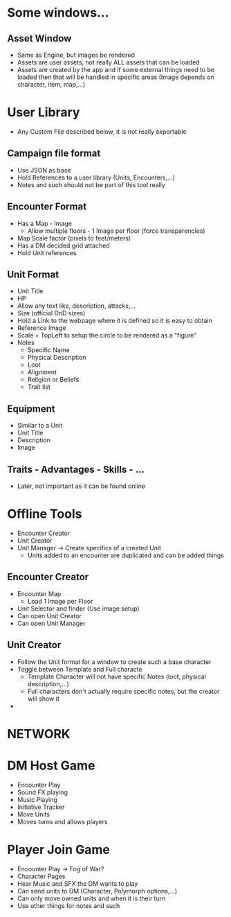 # Some windows...

## Asset Window
 * Same as Engine, but images be rendered
 * Assets are user assets, not really ALL assets that can be loaded
 * Assets are created by the app and if some external things need to be loaded
   then that will be handled in specific areas (Image depends on character, item, map,...)

# User Library
 * Any Custom File described below, it is not really exportable

## Campaign file format
 * Use JSON as base
 * Hold References to a user library (Units, Encounters,...)
 * Notes and such should not be part of this tool really


## Encounter Format
 * Has a Map - Image
    * Allow multiple floors - 1 Image per floor (force transparencies)
 * Map Scale factor (pixels to feet/meters)
 * Has a DM decided grid attached
 * Hold Unit references

## Unit Format
 * Unit Title
 * HP
 * Allow any text like, description, attacks,...
 * Size (official DnD sizes)
 * Hold a Link to the webpage where it is defined so it is easy to obtain
 * Reference Image
 * Scale + TopLeft to setup the circle to be rendered as a "figure"
 * Notes
    * Specific Name
    * Physical Description
    * Loot
    * Alignment
    * Religion or Beliefs
    * Trait list

## Equipment
 * Similar to a Unit
 * Unit Title
 * Description
 * Image

## Traits - Advantages - Skills - ...
 * Later, not important as it can be found online

# Offline Tools
 * Encounter Creator
 * Unit Creator
 * Unit Manager -> Create specifics of a created Unit
    * Units added to an encounter are duplicated and can be added things

## Encounter Creator
 * Encounter Map
    * Load 1 Image per Floor
 * Unit Selector and finder (Use image setup)
 * Can open Unit Creator
 * Can open Unit Manager

## Unit Creator
 * Follow the Unit format for a window to create such a base character
 * Toggle between Template and Full characte
    * Template Character will not have specific  Notes (loot, physical description,...)
    * Full characters don't actually require specific notes, but the creator will show it
 * 


# NETWORK

# DM Host Game
 * Encounter Play
 * Sound FX playing
 * Music Playing
 * Initiative Tracker
 * Move Units
 * Moves turns and allows players

# Player Join Game
 * Encounter Play -> Fog of War?
 * Character Pages
 * Hear Music and SFX the DM wants to play
 * Can send units to DM (Character, Polymorph options,...)
 * Can only move owned units and when it is their turn
 * Use other things for notes and such